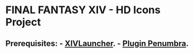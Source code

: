 <h1>FINAL FANTASY XIV - HD Icons Project</h1>

<h2>
	<p>
		Prerequisites:
		- <a href="https://github.com/goatcorp/FFXIVQuickLauncher"><b>XIVLauncher</b></a>.
		- <a href="https://github.com/xivdev/Penumbra"><b>Plugin Penumbra</b></a>.
	</p>
</h2>